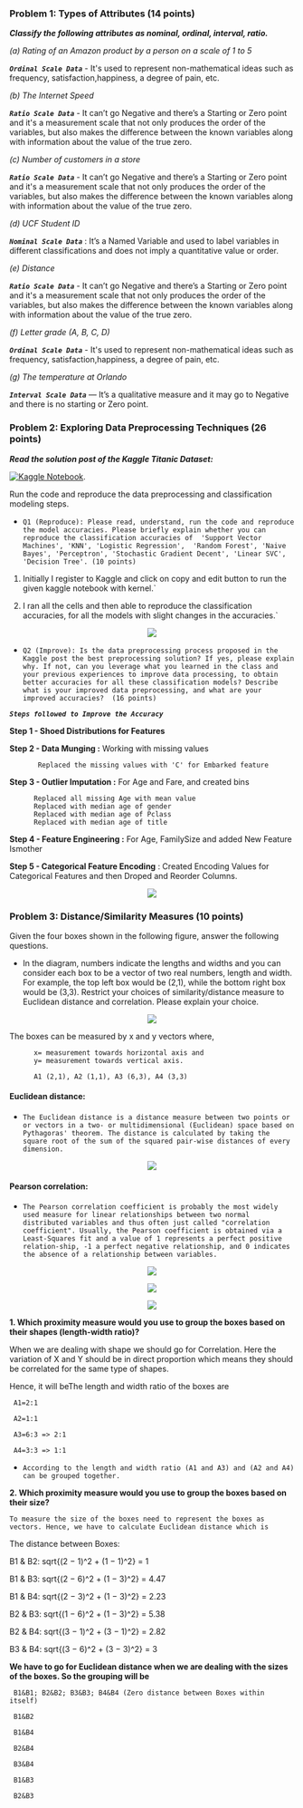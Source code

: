 ### Problem 1: Types of Attributes (14 points)

***Classify the following attributes as nominal, ordinal, interval, ratio.***

*(a) Rating of an Amazon product by a person on a scale of 1 to 5*

***`Ordinal Scale Data`*** - It's used to represent non-mathematical ideas such as frequency, satisfaction,happiness, a degree of pain, etc.

*(b) The Internet Speed*

***`Ratio Scale Data`*** - It can’t go Negative and there’s a Starting or Zero point and it's a measurement scale that not only produces the order of the variables, but also makes the difference between the known variables along with information about the value of the true zero.

*(c) Number of customers in a store*

***`Ratio Scale Data`*** - It can’t go Negative and there’s a Starting or Zero point and it's a measurement scale that not only produces the order of the variables, but also makes the difference between the known variables along with information about the value of the true zero.

*(d) UCF Student ID*

***`Nominal Scale Data`*** : It’s a Named Variable and used to label variables in different classifications and does not imply a 	quantitative value or order.

*(e) Distance*

***`Ratio Scale Data`*** - It can’t go Negative and there’s a Starting or Zero point and it's a measurement scale that not only produces the order of the variables, but also makes the difference between the known variables along with information about the value of the true zero.

*(f) Letter grade (A, B, C, D)*

***`Ordinal Scale Data`*** - It's used to represent non-mathematical ideas such as frequency, satisfaction,happiness, a degree of pain, etc.

*(g) The temperature at Orlando*

***`Interval Scale Data`*** — It’s a qualitative measure and it may go to Negative and there is no starting or Zero point.


### Problem 2: Exploring Data Preprocessing Techniques (26 points) 
 
***Read the solution post of the Kaggle Titanic Dataset:***

[![Kaggle Notebook](kaggle.png)](https://www.kaggle.com/code/preejababu/titanic-data-science-solutions). 

Run the code and reproduce the data preprocessing and classification modeling steps.  
 
- `Q1 (Reproduce): Please read, understand, run the code and reproduce the model accuracies. Please briefly explain whether you can reproduce the classification accuracies of  'Support Vector Machines', 'KNN', 'Logistic Regression',  'Random Forest', 'Naive Bayes', 'Perceptron', 'Stochastic Gradient Decent', 'Linear SVC', 'Decision Tree'. (10 points)`
 
 1. Initially I register to Kaggle and click on copy and edit button to run the given kaggle notebook with kernel.`

 2. I ran all the cells and then able to reproduce the classification accuracies, for all the models with slight changes in the accuracies.`
 

<p align = 'center'>
            <img src = Images/ML_Results_given.png />
</p>

- `Q2 (Improve): Is the data preprocessing process proposed in the Kaggle post the best preprocessing solution? If yes, please explain why. If not, can you leverage what you learned in the class and your previous experiences to improve data processing, to obtain better accuracies for all these classification models? Describe what is your improved data preprocessing, and what are your improved accuracies?  (16 points)`

***`Steps followed to Improve the Accuracy`***

**Step 1 - Shoed Distributions for Features**

**Step 2 - Data Munging :** Working with missing values

           Replaced the missing values with 'C' for Embarked feature

**Step 3 - Outlier Imputation :** For Age and Fare, and created bins

          Replaced all missing Age with mean value
          Replaced with median age of gender
          Replaced with median age of Pclass
          Replaced with median age of title
          
**Step 4 - Feature Engineering :** For Age, FamilySize and added New Feature Ismother 

**Step 5 - Categorical Feature Encoding** : Created Encoding Values for Categorical Features and then Droped and Reorder Columns.

<p align = 'center'>
            <img src = Images/Model_Output_Results.png />
</p>

### Problem 3: Distance/Similarity Measures (10 points)

Given the four boxes shown in the following figure, answer the following questions.

- In the diagram, numbers indicate the lengths and widths and you can consider each box to be a vector of two real numbers, length and width. For example, the top left box would be (2,1), while the bottom right box would be (3,3).  Restrict your choices of similarity/distance measure to Euclidean distance and correlation.  Please explain your choice.

<p align = 'center'>
            <img src = Images/boxes.png />
</p>

The boxes can be measured by x and y vectors where,

          x= measurement towards horizontal axis and 
          y= measurement towards vertical axis.

          A1 (2,1), A2 (1,1), A3 (6,3), A4 (3,3)
          
#### Euclidean distance:
- `The Euclidean distance is a distance measure between two points or or vectors in a two- or multidimensional (Euclidean) space based on Pythagoras' theorem. The distance is calculated by taking the square root of the sum of the squared pair-wise distances of every dimension.`

<p align = 'center'>
            <img src = Images/distance_euclidean.gif/>
</p>

 #### Pearson correlation:
 - `The Pearson correlation coefficient is probably the most widely used measure for linear relationships between two normal distributed variables and thus often just called "correlation coefficient". Usually, the Pearson coefficient is obtained via a Least-Squares fit and a value of 1 represents a perfect positive relation-ship, -1 a perfect negative relationship, and 0 indicates the absence of a relationship between variables.`
 
<p align = 'center'>
            <img src = Images/pearson_rho.gif/>
</p>

<p align = 'center'>
            <img src = Images/pearson.webp/>
</p>

<p align = 'center'>
            <img src = Images/pearson_rho_2.gif/>
</p>


**1. Which proximity measure would you use to group the boxes based on their shapes (length-width ratio)?**

When we are dealing with shape we should go for Correlation. Here the variation of X and Y should be in direct proportion which means they should be correlated for the same type of shapes.

Hence, it will beThe length and width ratio of the boxes are

     A1=2:1
     
     A2=1:1
     
     A3=6:3 => 2:1
     
     A4=3:3 => 1:1

- `According to the length and width ratio (A1 and A3) and (A2 and A4) can be grouped together.`

**2. Which proximity measure would you use to group the boxes based on their size?**

`To measure the size of the boxes need to represent the boxes as vectors. Hence, we have to calculate Euclidean distance which is`

The distance between Boxes:

B1 & B2: sqrt{(2 − 1)^2 + (1 − 1)^2} = 1

B1 & B3: sqrt{(2 − 6)^2 + (1 − 3)^2} = 4.47

B1 & B4: sqrt{(2 − 3)^2 + (1 − 3)^2} = 2.23

B2 & B3: sqrt{(1 − 6)^2 + (1 − 3)^2} = 5.38

B2 & B4: sqrt{(3 − 1)^2 + (3 − 1)^2} = 2.82

B3 & B4: sqrt{(3 − 6)^2 + (3 − 3)^2} = 3

**We have to go for Euclidean distance when we are dealing with the sizes of the boxes. So the grouping will be**

     B1&B1; B2&B2; B3&B3; B4&B4 (Zero distance between Boxes within itself)

     B1&B2

     B1&B4

     B2&B4

     B3&B4

     B1&B3

     B2&B3
